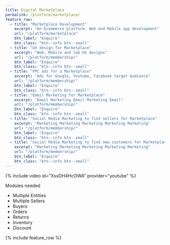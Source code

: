 ```yaml
---
title: Digital Marketplace
permalink: /platform/marketplace/
feature_row:
  - title: "Marketplace Development"
    excerpt: "An Ecommerce platform. Web and Mobile app development"
    url: "/platform/marketplace"
    btn_label: "Enquire"
    btn_class: "btn--info btn--small"
  - title: "UX design for Marketplace"
    excerpt: "Web, Mobile and tab UX designs"
    url: "/platform/membership/"
    btn_label: "Enquire"
    btn_class: "btn--info btn--small"
  - title: "PPC ads for a Marketplace"
    excerpt: "Ads for Google, Youtube, Facebook target Audience"
    url: "/platform/membership/"
    btn_label: "Enquire"
    btn_class: "btn--info btn--small"
  - title: "Email Marketing for Marketplace"
    excerpt: "Email Marketing Email Marketing Email"
    url: "/platform/membership/"
    btn_label: "Enquire"
    btn_class: "btn--info btn--small"
  - title: "Social Media Marketing to find sellers for Marketplace"
    excerpt: "Marketing Marketing Marketing Marketing Marketing"
    url: "/platform/membership/"
    btn_label: "Enquire"
    btn_class: "btn--info btn--small"
  - title: "Social Media Marketing to find new customers for Marketplace"
    excerpt: "Marketing Marketing Marketing Marketing Marketing"
    url: "/platform/membership/"
    btn_label: "Enquire"
    btn_class: "btn--info btn--small"
---
```



{% include video id="XsxDH4HcOWA" provider="youtube" %}

Modules needed
- Multiple Entities
- Multiple Sellers
- Buyers
- Orders
- Returns
- Inventory
- Discount

{% include feature_row %}
